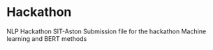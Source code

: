 # Hackathon
NLP Hackathon SIT-Aston
Submission file for the hackathon
Machine learning and BERT methods

